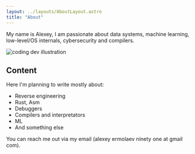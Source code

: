 ```yaml
---
layout: ../layouts/AboutLayout.astro
title: "About"
---
```


My name is Alexey, I am passionate about data systems, machine learning, low-level/OS internals, cybersecurity and compilers.


<div>
  <img src="/assets/dev.svg" class="sm:w-1/2 mx-auto" alt="coding dev illustration">
</div>


## Content

Here I'm planning to write mostly about:

- Reverse engineering
- Rust, Asm
- Debuggers
- Compilers and interpretators
- ML
- And something else

You can reach me out via my email (alexey ermolaev ninety one at gmail com).
